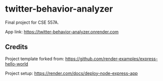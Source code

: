 # twitter-behavior-analyzer
Final project for CSE 557A.

App link: https://twitter-behavior-analyzer.onrender.com


Credits
------

Project template forked from: https://github.com/render-examples/express-hello-world

Project setup: https://render.com/docs/deploy-node-express-app